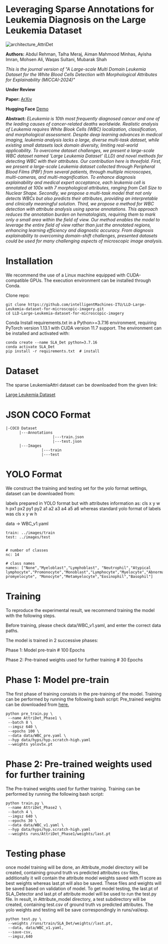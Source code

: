 # Leveraging Sparse Annotations for Leukemia Diagnosis on the Large Leukemia Dataset

![architecture_AttriDet](https://github.com/intelligentMachines-ITU/SLA-Det_large_leukemia_dataset/blob/main/SLA_Det_archi2-1.png)


**Authors:** Abdul Rehman, Talha Meraj, Aiman Mahmood Minhas, Ayisha Imran, Mohsen Ali, Waqas Sultani, Mubarak Shah

*This is the journal version of "A Large-scale Multi Domain Leukemia Dataset for the White Blood Cells Detection with Morphological Attributes for Explainability (MICCAI-2024)"*

**Under Review**

**Paper:** [ArXiv](https://arxiv.org/abs/)

**Hugging Face** [Demo](https://huggingface.co/spaces/ryhm/AttriDet)

**Abstract:** _ELeukemia is 10th most frequently diagnosed cancer and one of the leading causes of cancer-related deaths worldwide. Realistic analysis of Leukemia requires White Blook Cells (WBC) localization, classification, and morphological assessment. Despite deep learning advances in medical imaging, leukemia analysis lacks a large, diverse multi-task dataset, while existing small datasets lack domain diversity, limiting real-world applicability. To overcome dataset
challenges, we present a large-scale WBC dataset named ‘Large Leukemia Dataset’ (LLD) and novel methods for detecting WBC with their attributes. Our contribution here is threefold. First, we present a large-scale Leukemia dataset collected through Peripheral Blood Films (PBF) from several patients, through multiple microscopes, multi-cameras, and multi-magnification. To enhance diagnosis explainability and medical expert acceptance, each leukemia cell is annotated at 100x with 7 morphological attributes, ranging from Cell Size to Nuclear Shape. Secondly, we propose a multi-task model that not only detects WBCs but also predicts their attributes, providing an interpretable and clinically meaningful solution. Third, we propose a method for WBC detection with attribute analysis using sparse annotations. This approach reduces the annotation burden on hematologists, requiring them to mark only a small area within the field of view. Our method enables the model to leverage the entire field of view rather than just the annotated regions, enhancing learning efficiency and diagnostic accuracy. From diagnosis explainability to overcoming domain-shift challenges, presented datasets could be used for many challenging aspects of microscopic image analysis._

# Installation

We recommend the use of a Linux machine equipped with CUDA-compatible GPUs. The execution environment can be installed through Conda.

Clone repo:
```
git clone https://github.com/intelligentMachines-ITU/LLD-Large-Leukemia-dataset-for-microscopic-imagery.git
cd LLD-Large-Leukemia-dataset-for-microscopic-imagery
```
 
Conda
Install requirements.txt in a Python>=3.7.16 environment, requiring PyTorch version 1.13.1 with CUDA version 11.7 support. The environment can be installed and activated with:
```
conda create --name SLA_Det python=3.7.16
conda activate SLA_Det
pip install -r requirements.txt  # install
```

# Dataset 
The sparse LeukemiaAttri dataset can be downloaded from the given link:

[Large Leukemia Dataset](https://drive.google.com/drive/folders/1VJSM5d1ndKtz4AQy7zQfnVGyiyGjRl8W?usp=sharing)


# JSON COCO Format
```
|-COCO Dataset
      |---Annotations
                     |---train.json
                     |---test.json
      |---Images
                |---train
                |---test
```

# YOLO Format

We construct the training and testing set for the yolo format settings, dataset can be downloaded from:

labels prepared in YOLO format but with attributes information as: cls x y w h px1 px2 py1 py2 a1 a2 a3 a4 a5 a6 whereas standard yolo format of labels was cls x y w h 

data -> WBC_v1.yaml
```
train: ../images/train
test: ../images/test


# number of classes
nc: 14

# class names
names: ["None","Myeloblast","Lymphoblast", "Neutrophil","Atypical lymphocyte","Promonocyte","Monoblast","Lymphocyte","Myelocyte","Abnormal promyelocyte", "Monocyte","Metamyelocyte","Eosinophil","Basophil"]
```

# Training
To reproduce the experimental result, we recommend training the model with the following steps.

Before training, please check data/WBC_v1.yaml, and enter the correct data paths.

The model is trained in 2 successive phases:

Phase 1: Model pre-train # 100 Epochs

Phase 2: Pre-trained weights used for further training # 30 Epochs


# Phase 1: Model pre-train
The first phase of training consists in the pre-training of the model. Training can be performed by running the following bash script:
Pre_trained weights can be downloaded from [here.](https://drive.google.com/drive/folders/1Bg62RFVXwcoJP2VS3eqn1dIISwv1HHFo?usp=sharing)
```
python pre_train.py \
 --name AttriDet_Phase1 \
 --batch 8 \
 --imgsz 640 \
 --epochs 100 \
 --data data/WBC_pre.yaml \
 --hyp data/hyps/hyp.scratch-high.yaml
 --weights yolov5x.pt
```

# Phase 2: Pre-trained weights used for further training 
The Pre-trained weights used for further training. Training can be performed by running the following bash script:


```
python train.py \
 --name AttriDet_Phase2 \
 --batch 4 \
 --imgsz 640 \
 --epochs 30 \
 --data data/WBC_v1.yaml \
 --hyp data/hyps/hyp.scratch-high.yaml
 --weights runs/AttriDet_Phase1/weights/last.pt
```

# Testing phase
once model training will be done, an Attribute_model directory will be created, containing ground truth vs predicted attributes csv files, additionally it will contain the attribute model weights saved with f1 score as best weights whereas last.pt will also be saved. These files and weights will be saved based on validation of model. To get model testing, the last.pt of SLA_Detector and last.pt of attribute model will be used to run the test.py file. In result, in Attribute_model directory, a test subdirectory will be created, containing test.csv of ground truth vs predicted attributes. The yolo weights and testing will be save correspondingly in runs/val/exp.

```
python test.py \
 --weights /runs/train/SLA_Det/weights//last.pt,
 --data, data/WBC_v1.yaml, 
 --save-csv,
 --imgsz,640
```
